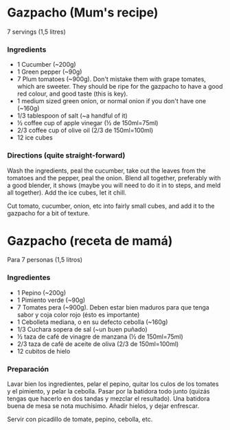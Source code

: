 Gazpacho (Mum's recipe)
========

7 servings (1,5 litres)

### Ingredients

* 1 Cucumber (~200g)
* 1 Green pepper (~90g)
* 7 Plum tomatoes (~900g). Don't mistake them with grape tomates, which are sweeter. They should be ripe for the gazpacho to have a good red colour, and good taste (this is key).
* 1 medium sized green onion, or normal onion if you don't have one (~160g)
* 1/3 tablespoon of salt (~a handful of it)
* ½ coffee cup of apple vinegar (½ de 150ml=75ml)
* 2/3 coffee cup of olive oil (2/3 de 150ml=100ml)
* 12 ice cubes

### Directions (quite straight-forward)

Wash the ingredients, peal the cucumber, take out the leaves from the tomatoes and the pepper, peal the onion.
Blend all together, preferably with a good blender, it shows (maybe you will need to do it in to steps, and meld all together).
Add the ice cubes, let it chill.

Cut tomato, cucumber, onion, etc into fairly small cubes, and add it to the gazpacho for a bit of texture.



Gazpacho (receta de mamá)
========

Para 7 personas (1,5 litros)

### Ingredientes

* 1 Pepino (~200g)
* 1 Pimiento verde (~90g)
* 7 Tomates pera (~900g). Deben estar bien maduros para que tenga sabor y coja color rojo (ésto es importante)
* 1 Cebolleta mediana, o en su defecto cebolla (~160g)
* 1/3 Cuchara sopera de sal (~un buen puñado)
* ½ taza de café de vinagre de manzana (½ de 150ml=75ml)
* 2/3 taza de café de aceite de oliva (2/3 de 150ml=100ml)
* 12 cubitos de hielo

### Preparación

Lavar bien los ingredientes, pelar el pepino, quitar los culos de los tomates y el pimiento, y pelar la cebolla.
Pasar por la batidora todo junto (quizás tengas que hacerlo en dos tandas y mezclar el resultado). Una batidora buena de mesa se nota muchísimo.
Añadir hielos, y dejar enfrescar.

Servir con picadillo de tomate, pepino, cebolla, etc.
